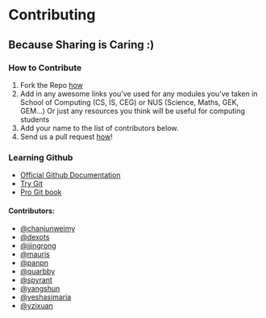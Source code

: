 # Contributing
## Because Sharing is Caring :)

### How to Contribute
1. Fork the Repo [how](https://help.github.com/articles/fork-a-repo/)
2. Add in any awesome links you've used for any modules you've taken in School of Computing (CS, IS, CEG) or NUS (Science, Maths, GEK, GEM...)
Or just any resources you think will be useful for computing students
3. Add your name to the list of contributors below.
4. Send us a pull request [how](https://help.github.com/articles/using-pull-requests/)!

### Learning Github
* [Official Github Documentation](https://help.github.com/articles/good-resources-for-learning-git-and-github/)
* [Try Git](https://try.github.io/levels/1/challenges/1)
* [Pro Git book](https://git-scm.com/book/en/v2)


#### Contributors:
* [@chanjunweimy](https://github.com/chanjunweimy)
* [@dexots](https://github.com/dexots)
* [@jjingrong](https://github.com/jjingrong)
* [@mauris](https://github.com/mauris)
* [@panpn](https://github.com/panpn)
* [@quarbby](https://github.com/quarbby)
* [@spyrant](https://github.com/spyrant)
* [@yangshun](https://github.com/yangshun)
* [@yeshasimaria](https://github.com/yeshasimaria)
* [@yzixuan](https://github.com/yzixuan)
